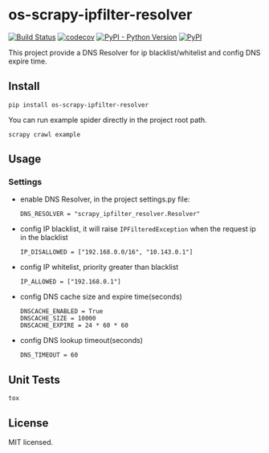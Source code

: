 # os-scrapy-ipfilter-resolver

[![Build Status](https://www.travis-ci.org/cfhamlet/os-scrapy-ipfilter-resolver.svg?branch=master)](https://www.travis-ci.org/cfhamlet/os-scrapy-ipfilter-resolver)
[![codecov](https://codecov.io/gh/cfhamlet/os-scrapy-ipfilter-resolver/branch/master/graph/badge.svg)](https://codecov.io/gh/cfhamlet/os-scrapy-ipfilter-resolver)
[![PyPI - Python Version](https://img.shields.io/pypi/pyversions/os-scrapy-ipfilter-resolver.svg)](https://pypi.python.org/pypi/os-scrapy-ipfilter-resolver)
[![PyPI](https://img.shields.io/pypi/v/os-scrapy-ipfilter-resolver.svg)](https://pypi.python.org/pypi/os-scrapy-ipfilter-resolver)

This project provide a DNS Resolver for ip blacklist/whitelist and config DNS expire time.

## Install

```
pip install os-scrapy-ipfilter-resolver
```

You can run example spider directly in the project root path.

```
scrapy crawl example
```

## Usage

### Settings

* enable DNS Resolver, in the project settings.py file:

    ```
    DNS_RESOLVER = "scrapy_ipfilter_resolver.Resolver"
    ```

* config IP blacklist, it will raise ``IPFilteredException`` when the request ip in the blacklist

    ```
    IP_DISALLOWED = ["192.168.0.0/16", "10.143.0.1"]
    ```

* config IP whitelist, priority greater than blacklist

    ```
    IP_ALLOWED = ["192.168.0.1"]
    ```

* config DNS cache size and expire time(seconds)

    ```
    DNSCACHE_ENABLED = True
    DNSCACHE_SIZE = 10000
    DNSCACHE_EXPIRE = 24 * 60 * 60
    ```

* config DNS lookup timeout(seconds)

    ```
    DNS_TIMEOUT = 60
    ```

## Unit Tests

```
tox
```

## License

MIT licensed.
